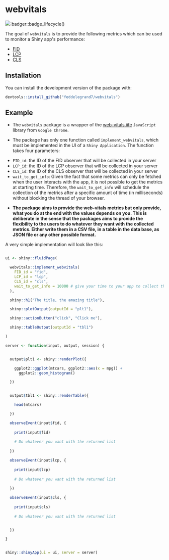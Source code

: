 
# webvitals

<!-- badges: start -->
[![](https://img.shields.io/badge/devel%20version-0.1.0-orange.svg)](https://github.com/webvitals)
badger::badge_lifecycle()
<!-- badges: end -->

The goal of `webvitals` is to provide the following metrics which can be used to monitor a Shiny app's performance:

- [FID](https://web.dev/fid/)
- [LCP](https://web.dev/lcp/)
- [CLS](https://web.dev/cls/)

## Installation

You can install the development version of the package with: 
``` r
devtools::install_github("feddelegrand7/webvitals")
```

## Example

- The `webvitals` package is a wrapper of the [web-vitals.iife](https://github.com/GoogleChrome/web-vitals) `JavaScript` library from `Google Chrome`. 

- The package has only one function called `implement_webvitals`, which must be implemented in the UI of a `Shiny Application`. The function takes four parameters: 

* `FID_id`: the ID of the FID observer that will be collected in your server
* `LCP_id`: the ID of the LCP observer that will be collected in your server
* `CLS_id`: the ID of the CLS observer that will be collected in your server
* `wait_to_get_info`: Given the fact that some metrics can only be fetched when the user interacts with the app, it is not possible to get the metrics at starting time. Therefore, the `wait_to_get_info` will schedule the collection of the metrics after a specific amount of time (in milliseconds) without blocking the thread of your browser. 

- __The package aims to provide the web-vitals metrics but only provide, what you do at the end with the values depends on you. This is deliberate in the sense that the packages aims to provide the flexibility to the users to do whatever they want with the collected metrics. Either write them in a CSV file, in a table in the data base, as JSON file or any other possible format.__

A very simple implementation will look like this: 

``` r

ui <- shiny::fluidPage(

  webvitals::implement_webvitals(
    FID_id = "fid",
    LCP_id = "lcp",
    CLS_id = "cls",
    wait_to_get_info = 10000 # give your time to your app to collect the metrics
  ),

  shiny::h1("The title, the amazing title"),

  shiny::plotOutput(outputId = "plt1"),

  shiny::actionButton("click", "Click me"),

  shiny::tableOutput(outputId = "tbl1")

)

server <- function(input, output, session) {


  output$plt1 <- shiny::renderPlot({

    ggplot2::ggplot(mtcars, ggplot2::aes(x = mpg)) +
      ggplot2::geom_histogram()

  })


  output$tbl1 <- shiny::renderTable({

    head(mtcars)

  })

  observeEvent(input$fid, {
    
    print(input$fid)
    
    # Do whatever you want with the returned list 
    
  })

  observeEvent(input$lcp, {
  
    print(input$lcp)
    
    # Do whatever you want with the returned list 
  
  })

  observeEvent(input$cls, {
    
    print(input$cls)
    
    # Do whatever you want with the returned list 


  })

}


shiny::shinyApp(ui = ui, server = server)


```

